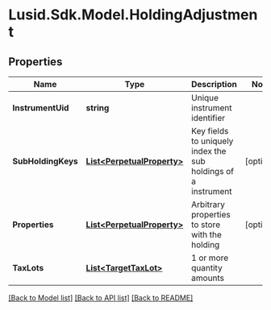 # Lusid.Sdk.Model.HoldingAdjustment
## Properties

Name | Type | Description | Notes
------------ | ------------- | ------------- | -------------
**InstrumentUid** | **string** | Unique instrument identifier | 
**SubHoldingKeys** | [**List&lt;PerpetualProperty&gt;**](PerpetualProperty.md) | Key fields to uniquely index the sub holdings of a instrument | [optional] 
**Properties** | [**List&lt;PerpetualProperty&gt;**](PerpetualProperty.md) | Arbitrary properties to store with the holding | [optional] 
**TaxLots** | [**List&lt;TargetTaxLot&gt;**](TargetTaxLot.md) | 1 or more quantity amounts | 

[[Back to Model list]](../README.md#documentation-for-models) [[Back to API list]](../README.md#documentation-for-api-endpoints) [[Back to README]](../README.md)

